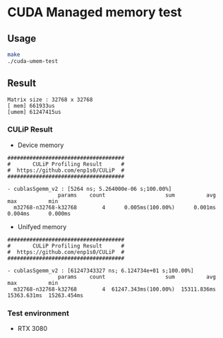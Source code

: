 # CUDA Managed memory test

## Usage
```bash
make
./cuda-umem-test
```

## Result

```
Matrix size : 32768 x 32768
[ mem] 661933us
[umem] 61247415us
```

### CULiP Result
- Device memory
```
#####################################
#       CULiP Profiling Result      #
#  https://github.com/enp1s0/CULiP  #
#####################################

- cublasSgemm_v2 : [5264 ns; 5.264000e-06 s;100.00%]
                params    count                   sum          avg          max          min
  m32768-n32768-k32768        4      0.005ms(100.00%)      0.001ms      0.004ms      0.000ms
```

- Unifyed memory
```
#####################################
#       CULiP Profiling Result      #
#  https://github.com/enp1s0/CULiP  #
#####################################

- cublasSgemm_v2 : [61247343327 ns; 6.124734e+01 s;100.00%]
                params    count                   sum          avg          max          min
  m32768-n32768-k32768        4  61247.343ms(100.00%)  15311.836ms  15363.631ms  15263.454ms
```

### Test environment
- RTX 3080
